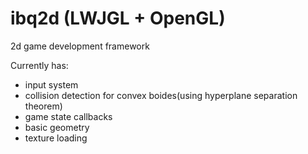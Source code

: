 # ibq2d (LWJGL + OpenGL)<br>

2d game development framework <p>Currently has: </p> 
- input system 
- collision detection for convex boides(using hyperplane separation theorem)
- game state callbacks
- basic geometry
- texture loading

